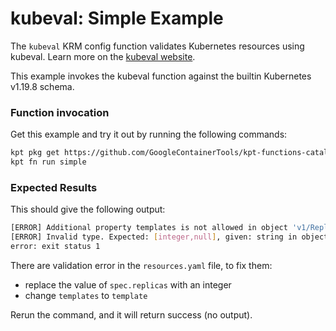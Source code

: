 # kubeval: Simple Example

The `kubeval` KRM config function validates Kubernetes resources using kubeval.
Learn more on the [kubeval website].

This example invokes the kubeval function against the builtin Kubernetes
v1.19.8 schema.

### Function invocation

Get this example and try it out by running the following commands:

<!-- @getAndRunPkg @test -->
```sh
kpt pkg get https://github.com/GoogleContainerTools/kpt-functions-catalog.git/examples/kubeval/simple .
kpt fn run simple
```

### Expected Results

This should give the following output:

```sh
[ERROR] Additional property templates is not allowed in object 'v1/ReplicationController//bob' in file resources.yaml in field templates
[ERROR] Invalid type. Expected: [integer,null], given: string in object 'v1/ReplicationController//bob' in file resources.yaml in field spec.replicas
error: exit status 1
```

There are validation error in the `resources.yaml` file, to fix them:
- replace the value of `spec.replicas` with an integer
- change `templates` to `template`

Rerun the command, and it will return success (no output).

[kubeval website]: https://www.kubeval.com/
